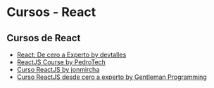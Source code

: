 # Cursos - React

## Cursos de React
- [React: De cero a Experto by devtalles](https://cursos.devtalles.com/courses/react-cero-experto)
- [ReactJS Course by PedroTech](https://www.youtube.com/watch?v=U2Wltnv-doo&list=PLpPqplz6dKxW5ZfERUPoYTtNUNvrEebAR&ab_channel=PedroTech)
- [Curso ReactJS by jonmircha](https://www.youtube.com/playlist?list=PLvq-jIkSeTUZ5XcUw8fJPTBKEHEKPMTKk)
- [Curso ReactJS desde cero a experto by Gentleman Programming](https://www.youtube.com/watch?v=GMnWXlJnbNo&ab_channel=GentlemanProgramming)
